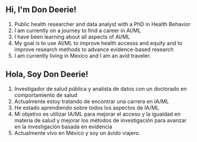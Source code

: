 ## Hi, I'm Don Deerie!

1. Public health researcher and data analyst with a PhD in Health Behavior
2. I am currently on a journey to find a career in AI/ML
3. I have been learning about all aspects of AI/ML
4. My goal is to use AI/ML to improve health accesss and equity and to improve research methods to advance evidence-based research
5. I am currently living in Mexico and I am an avid traveler.

## Hola, Soy Don Deerie! 

1. Investigador de salud pública y analista de datos con un doctorado en comportamiento de salud
2. Actualmente estoy tratando de encontrar una carrera en IA/ML
3. He estado aprendiendo sobre todos los aspectos de IA/ML
4. Mi objetivo es utilizar IA/ML para mejorar el acceso y la igualdad en materia de salud y mejorar los métodos de investigación para avanzar en la investigación basada en evidencia
5. Actualmente vivo en México y soy un ávido viajero.
<!--
**dondeerie/dondeerie** is a ✨ _special_ ✨ repository because its `README.md` (this file) appears on your GitHub profile.

Here are some ideas to get you started:

- 🔭 I’m currently working on ...
- 🌱 I’m currently learning ...
- 👯 I’m looking to collaborate on ...
- 🤔 I’m looking for help with ...
- 💬 Ask me about ...
- 📫 How to reach me: ...
- 😄 Pronouns: ...
- ⚡ Fun fact: ...
-->

